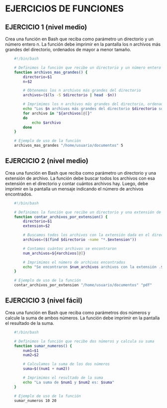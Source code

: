 # EJERCICIOS DE FUNCIONES

## EJERCICIO 1 (nivel medio)

Crea una función en Bash que reciba como parámetro un directorio y un número entero n. La función debe imprimir en la pantalla los n archivos más grandes del directorio, ordenados de mayor a menor tamaño.

~~~bash
    #!/bin/bash

    # Definimos la función que recibe un directorio y un número entero n
    function archivos_mas_grandes() {
        directorio=$1
        n=$2

        # Obtenemos los n archivos más grandes del directorio
        archivos=($(ls -S $directorio | head -$n))

        # Imprimimos los n archivos más grandes del directorio, ordenados de mayor a menor tamaño
        echo "Los $n archivos más grandes del directorio $directorio son:"
        for archivo in "${archivos[@]}"
        do
            echo $archivo
        done
    }

    # Ejemplo de uso de la función
    archivos_mas_grandes "/home/usuario/documentos" 5
~~~

## EJERCICIO 2 (nivel medio)

Crea una función en Bash que reciba como parámetro un directorio y una extensión de archivo. La función debe buscar todos los archivos con esa extensión en el directorio y contar cuántos archivos hay. Luego, debe imprimir en la pantalla un mensaje indicando el número de archivos encontrados.

~~~bash
    #!/bin/bash

    # Definimos la función que recibe un directorio y una extensión de archivo
    function contar_archivos_por_extension() {
        directorio=$1
        extension=$2

        # Buscamos todos los archivos con la extensión dada en el directorio
        archivos=($(find $directorio -name "*.$extension"))

        # Contamos cuántos archivos se encontraron
        num_archivos=${#archivos[@]}

        # Imprimimos el número de archivos encontrados
        echo "Se encontraron $num_archivos archivos con la extensión .$extension en el directorio $directorio"
    }

    # Ejemplo de uso de la función
    contar_archivos_por_extension "/home/usuario/documentos" "pdf"

~~~

## EJERCICIO 3 (nivel fácil)

Crea una función en Bash que reciba como parámetros dos números y calcule la suma de ambos números. La función debe imprimir en la pantalla el resultado de la suma.

~~~bash
    #!/bin/bash

    # Definimos la función que recibe dos números y calcula su suma
    function sumar_numeros() {
        num1=$1
        num2=$2

        # Calculamos la suma de los dos números
        suma=$((num1 + num2))

        # Imprimimos el resultado de la suma
        echo "La suma de $num1 y $num2 es: $suma"
    }

    # Ejemplo de uso de la función
    sumar_numeros 10 20
~~~
